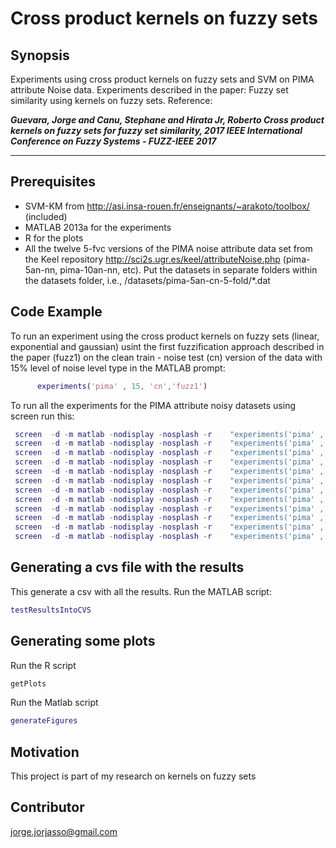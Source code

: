 # Cross product kernels on fuzzy sets

## Synopsis
Experiments using cross product kernels on fuzzy sets and SVM on PIMA attribute Noise data.
Experiments described in the paper: Fuzzy set similarity using kernels on fuzzy sets.
Reference:

**_Guevara, Jorge  and Canu, Stephane and Hirata Jr, Roberto Cross product kernels on fuzzy sets for fuzzy set similarity, 
2017 IEEE International Conference on Fuzzy Systems - FUZZ-IEEE 2017_**

---
## Prerequisites
* SVM-KM from http://asi.insa-rouen.fr/enseignants/~arakoto/toolbox/  (included)
* MATLAB 2013a for the experiments
* R for the plots
* All the twelve 5-fvc versions of the PIMA noise attribute data set from the Keel repository http://sci2s.ugr.es/keel/attributeNoise.php (pima-5an-nn, pima-10an-nn, etc). Put the datasets in separate folders  within the datasets folder, i.e., /datasets/pima-5an-cn-5-fold/<nowiki>*</nowiki>.dat

## Code Example

To run an  experiment using the cross product kernels on fuzzy sets (linear, exponential and gaussian) usint the first fuzzification approach described in the paper (fuzz1) on the  clean train - noise test (cn) version of the data with 15% level of noise level type in the MATLAB prompt:

```matlab
      experiments('pima' , 15, 'cn','fuzz1')
```
To run all the experiments for the PIMA attribute noisy datasets using screen run this:

```matlab
 screen  -d -m matlab -nodisplay -nosplash -r    "experiments('pima' , 5, 'cn','crisp')"
 screen  -d -m matlab -nodisplay -nosplash -r    "experiments('pima' , 10, 'cn','crisp')"
 screen  -d -m matlab -nodisplay -nosplash -r    "experiments('pima' , 15, 'cn','crisp')"
 screen  -d -m matlab -nodisplay -nosplash -r    "experiments('pima' , 20, 'cn','crisp')"
 screen  -d -m matlab -nodisplay -nosplash -r    "experiments('pima' , 5, 'cn','fuzz1')"
 screen  -d -m matlab -nodisplay -nosplash -r    "experiments('pima' , 10, 'cn','fuzz1')"
 screen  -d -m matlab -nodisplay -nosplash -r    "experiments('pima' , 15, 'cn','fuzz1')"
 screen  -d -m matlab -nodisplay -nosplash -r    "experiments('pima' , 20, 'cn','fuzz1')"
 screen  -d -m matlab -nodisplay -nosplash -r    "experiments('pima' , 5, 'cn','fuzz2')"
 screen  -d -m matlab -nodisplay -nosplash -r    "experiments('pima' , 10, 'cn','fuzz2')"
 screen  -d -m matlab -nodisplay -nosplash -r    "experiments('pima' , 15, 'cn','fuzz2')"
 screen  -d -m matlab -nodisplay -nosplash -r    "experiments('pima' , 20, 'cn','fuzz2')"
```

## Generating a cvs file with the results
This generate a csv with all the results. Run the MATLAB script:
```matlab
testResultsIntoCVS
```
## Generating some  plots
Run the R script
```R
getPlots
```
Run the Matlab script
```matlab
generateFigures
```

## Motivation

This project is part of my research on kernels on fuzzy sets

## Contributor
jorge.jorjasso@gmail.com

